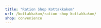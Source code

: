 ```yaml
---
title: "Ration Shop Kottakkakom"
url: /kottakkakom/ration-shop-kottakkakom/
shop: convenience
---
```

